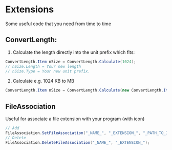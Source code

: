 # Extensions
Some useful code that you need from time to time

ConvertLength:
---------

1. Calculate the length directly into the unit prefix which fits:

```cs
ConvertLength.Item nSize = ConvertLength.Calculate(1024);
// nSize.Length = Your new length
// nSize.Type = Your new unit prefix.
```

2. Calculate e.g. 1024 KB to MB

```cs
ConvertLength.Item nSize = ConvertLength.Calculate(new ConvertLength.Item(1024.0, ConvertLength.Type_.KB), ConvertLength.Type_.MB);
```

FileAssociation
---------

Useful for associate a file extension with your program (with icon)

```cs
// Add
FileAssociation.SetFileAssociation("_NAME_", "_EXTENSION_", "_PATH_TO_ICO", "_PATH_TO_EXE"); 
// Delete
FileAssociation.DeleteFileAssociation("_NAME_", "_EXTENSION_");
```
